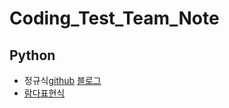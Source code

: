 # Coding_Test_Team_Note

## Python
* 정규식[github](https://github.com/dongjun0128/Coding_Test_Team_Note/blob/main/Python/%EC%A0%95%EA%B7%9C%EC%8B%9D.md) [블로그](https://co-ding-zzoa.tistory.com/15)
* [람다표현식](https://co-ding-zzoa.tistory.com/14)
